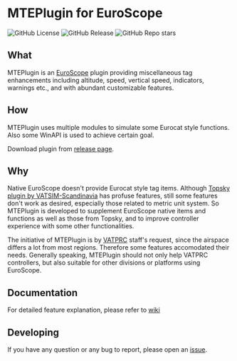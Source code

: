 # MTEPlugin for EuroScope

![GitHub License](https://img.shields.io/github/license/KingfuChan/MTEPlugin-for-EuroScope)
![GitHub Release](https://img.shields.io/github/v/release/KingfuChan/MTEPlugin-for-EuroScope)
![GitHub Repo stars](https://img.shields.io/github/stars/KingfuChan/MTEPlugin-for-EuroScope)

## What

MTEPlugin is an [EuroScope](https://www.euroscope.hu) plugin providing miscellaneous tag enhancements including altitude, speed, vertical speed, indicators, warnings etc., and with abundant customizable features.

## How

MTEPlugin uses multiple modules to simulate some Eurocat style functions. Also some WinAPI is used to achieve certain goal.

Download plugin from [release page](https://github.com/KingfuChan/MTEPlugin-for-EuroScope/releases).

## Why

Native EuroScope doesn't provide Eurocat style tag items. Although [Topsky plugin by VATSIM-Scandinavia](https://vatsim-scandinavia.org/forums/topic/3461-topsky-plugin-241/) has profuse features, still some features don't work as desired, especially those related to metric unit system. So MTEPlugin is developed to supplement EuroScope native items and functions as well as those from Topsky, and to improve controller experience with some other functionalities.

The initiative of MTEPlugin is by [VATPRC](https://www.vatprc.net) staff's request, since the airspace differs a lot from most regions. Therefore some features accomodated their needs. Generally speaking, MTEPlugin should not only help VATPRC controllers, but also suitable for other divisions or platforms using EuroScope.

## Documentation

For detailed feature explanation, please refer to [wiki](https://github.com/KingfuChan/MTEPlugin-for-EuroScope/wiki)

## Developing

If you have any question or any bug to report, please open an [issue](https://github.com/KingfuChan/MTEPlugin-for-EuroScope/issues).
